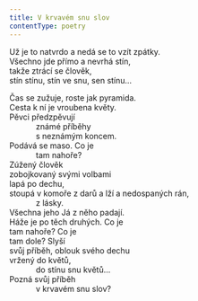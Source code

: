```yaml
---
title: V krvavém snu slov
contentType: poetry
---
```


<section>

Už je to natvrdo a nedá se to vzít zpátky.  
Všechno jde přímo a nevrhá stín,  
takže ztrácí se člověk,  
stín stínu, stín ve snu, sen stínu…

</section>

<section>

Čas se zužuje, roste jak pyramida.  
Cesta k ní je vroubena květy.  
Pěvci předzpěvují  
            známé příběhy  
            s neznámým koncem.  
Podává se maso. Co je  
            tam nahoře?  
Zúžený člověk  
zobojkovaný svými volbami  
lapá po dechu,  
stoupá v komoře z darů a lží a nedospaných rán,  
            z lásky.  
Všechna jeho Já z něho padají.  
Háže je po těch druhých. Co je  
tam nahoře? Co je  
tam dole? Slyší  
svůj příběh, oblouk svého dechu  
vržený do květů,  
            do stínu snu květů…  
Pozná svůj příběh  
            v krvavém snu slov?

</section>
